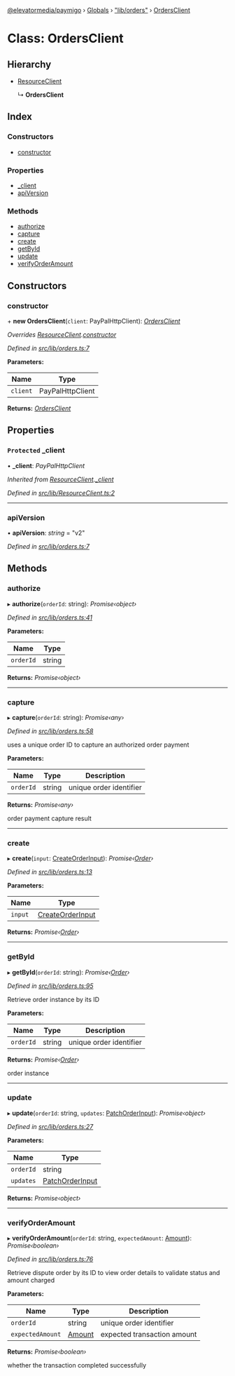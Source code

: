 [@elevatormedia/paymigo](../README.md) › [Globals](../globals.md) › ["lib/orders"](../modules/_lib_orders_.md) › [OrdersClient](_lib_orders_.ordersclient.md)

# Class: OrdersClient

## Hierarchy

-   [ResourceClient](_lib_resourceclient_.resourceclient.md)

    ↳ **OrdersClient**

## Index

### Constructors

-   [constructor](_lib_orders_.ordersclient.md#constructor)

### Properties

-   [\_client](_lib_orders_.ordersclient.md#protected-_client)
-   [apiVersion](_lib_orders_.ordersclient.md#apiversion)

### Methods

-   [authorize](_lib_orders_.ordersclient.md#authorize)
-   [capture](_lib_orders_.ordersclient.md#capture)
-   [create](_lib_orders_.ordersclient.md#create)
-   [getById](_lib_orders_.ordersclient.md#getbyid)
-   [update](_lib_orders_.ordersclient.md#update)
-   [verifyOrderAmount](_lib_orders_.ordersclient.md#verifyorderamount)

## Constructors

### constructor

\+ **new OrdersClient**(`client`: PayPalHttpClient): _[OrdersClient](_lib_orders_.ordersclient.md)_

_Overrides [ResourceClient](_lib_resourceclient_.resourceclient.md).[constructor](_lib_resourceclient_.resourceclient.md#constructor)_

_Defined in [src/lib/orders.ts:7](https://github.com/ELEVATORmedia/paymigo/blob/6591146/src/lib/orders.ts#L7)_

**Parameters:**

| Name     | Type             |
| -------- | ---------------- |
| `client` | PayPalHttpClient |

**Returns:** _[OrdersClient](_lib_orders_.ordersclient.md)_

## Properties

### `Protected` \_client

• **\_client**: _PayPalHttpClient_

_Inherited from [ResourceClient](_lib_resourceclient_.resourceclient.md).[\_client](_lib_resourceclient_.resourceclient.md#protected-_client)_

_Defined in [src/lib/ResourceClient.ts:2](https://github.com/ELEVATORmedia/paymigo/blob/6591146/src/lib/ResourceClient.ts#L2)_

---

### apiVersion

• **apiVersion**: _string_ = "v2"

_Defined in [src/lib/orders.ts:7](https://github.com/ELEVATORmedia/paymigo/blob/6591146/src/lib/orders.ts#L7)_

## Methods

### authorize

▸ **authorize**(`orderId`: string): _Promise‹object›_

_Defined in [src/lib/orders.ts:41](https://github.com/ELEVATORmedia/paymigo/blob/6591146/src/lib/orders.ts#L41)_

**Parameters:**

| Name      | Type   |
| --------- | ------ |
| `orderId` | string |

**Returns:** _Promise‹object›_

---

### capture

▸ **capture**(`orderId`: string): _Promise‹any›_

_Defined in [src/lib/orders.ts:58](https://github.com/ELEVATORmedia/paymigo/blob/6591146/src/lib/orders.ts#L58)_

uses a unique order ID to capture an authorized order payment

**Parameters:**

| Name      | Type   | Description             |
| --------- | ------ | ----------------------- |
| `orderId` | string | unique order identifier |

**Returns:** _Promise‹any›_

order payment capture result

---

### create

▸ **create**(`input`: [CreateOrderInput](../interfaces/_types_orders_.createorderinput.md)): _Promise‹[Order](../interfaces/_types_orders_.order.md)›_

_Defined in [src/lib/orders.ts:13](https://github.com/ELEVATORmedia/paymigo/blob/6591146/src/lib/orders.ts#L13)_

**Parameters:**

| Name    | Type                                                                 |
| ------- | -------------------------------------------------------------------- |
| `input` | [CreateOrderInput](../interfaces/_types_orders_.createorderinput.md) |

**Returns:** _Promise‹[Order](../interfaces/_types_orders_.order.md)›_

---

### getById

▸ **getById**(`orderId`: string): _Promise‹[Order](../interfaces/_types_orders_.order.md)›_

_Defined in [src/lib/orders.ts:95](https://github.com/ELEVATORmedia/paymigo/blob/6591146/src/lib/orders.ts#L95)_

Retrieve order instance by its ID

**Parameters:**

| Name      | Type   | Description             |
| --------- | ------ | ----------------------- |
| `orderId` | string | unique order identifier |

**Returns:** _Promise‹[Order](../interfaces/_types_orders_.order.md)›_

order instance

---

### update

▸ **update**(`orderId`: string, `updates`: [PatchOrderInput](../interfaces/_types_orders_.patchorderinput.md)): _Promise‹object›_

_Defined in [src/lib/orders.ts:27](https://github.com/ELEVATORmedia/paymigo/blob/6591146/src/lib/orders.ts#L27)_

**Parameters:**

| Name      | Type                                                               |
| --------- | ------------------------------------------------------------------ |
| `orderId` | string                                                             |
| `updates` | [PatchOrderInput](../interfaces/_types_orders_.patchorderinput.md) |

**Returns:** _Promise‹object›_

---

### verifyOrderAmount

▸ **verifyOrderAmount**(`orderId`: string, `expectedAmount`: [Amount](../interfaces/_types_common_.amount.md)): _Promise‹boolean›_

_Defined in [src/lib/orders.ts:76](https://github.com/ELEVATORmedia/paymigo/blob/6591146/src/lib/orders.ts#L76)_

Retrieve dispute order by its ID to view order details to validate status and amount charged

**Parameters:**

| Name             | Type                                             | Description                 |
| ---------------- | ------------------------------------------------ | --------------------------- |
| `orderId`        | string                                           | unique order identifier     |
| `expectedAmount` | [Amount](../interfaces/_types_common_.amount.md) | expected transaction amount |

**Returns:** _Promise‹boolean›_

whether the transaction completed successfully
